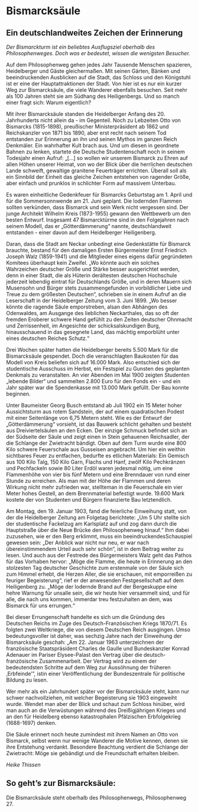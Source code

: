 # Bismarcksäule

## Ein deutschlandweites Zeichen der Erinnerung

*Der Bismarckturm ist ein beliebtes Ausflugsziel oberhalb des Philosophenweges. Doch was er bedeutet, wissen die wenigsten Besucher.*

Auf dem Philosophenweg gehen jedes Jahr Tausende Menschen spazieren, Heidelberger und Gäste gleichermaßen. Mit seinen Gärten, Bänken und beeindruckenden Ausblicken auf die Stadt, das Schloss und den Königstuhl ist er eine der Hauptattraktionen der Stadt. Von hier ist es nur ein kurzer Weg zur Bismarcksäule, die viele Wanderer ebenfalls besuchen. Seit mehr als 100 Jahren steht sie am Südhang des Heiligenbergs. Und so manch einer fragt sich: Warum eigentlich?

Mit ihrer Bismarcksäule standen die Heidelberger Anfang des 20. Jahrhunderts nicht allein da - im Gegenteil. Noch zu Lebzeiten Otto von Bismarcks (1815-1898), preußischer Ministerpräsident ab 1862 und Reichskanzler von 1871 bis 1890, aber erst recht nach seinem Tod entstanden zur Erinnerung an ihn und seinen Mythos im ganzen Reich Denkmäler. Ein wahrhafter Kult brach aus. Und um diesen in geordnete Bahnen zu lenken, startete die Deutsche Studentenschaft noch in seinem Todesjahr einen Aufruf: „[...] so wollen wir unserem Bismarck zu Ehren auf allen Höhen unserer Heimat, von wo der Blick über die herrlichen deutschen Lande schweift, gewaltige granitene Feuerträger errichten. Überall soll als ein Sinnbild der Einheit das gleiche Zeichen entstehen von ragender Größe, aber einfach und prunklos in schlichter Form auf massivem Unterbau.

Es waren einheitliche Gedenkfeuer für Bismarcks Geburtstag am 1. April und für die Sommersonnwende am 21. Juni geplant. Die lodernden Flammen sollten verkünden, dass Bismarck und sein Werk nicht vergessen sind. Der junge Architekt Wilhelm Kreis (1873-1955) gewann den Wettbewerb um den besten Entwurf. Insgesamt 47 Bismarcktürme sind in den Folgejahren nach seinem Modell, das er „Götterdämmerung“ nannte, deutschlandweit entstanden - einer davon auf dem Heidelberger Heiligenberg. 

Daran, dass die Stadt am Neckar unbedingt eine Gedenkstätte für Bismarck brauchte, bestand für den damaligen Ersten Bürgermeister Ernst Friedrich Joseph Walz (1859-1941) und die Mitglieder eines eigens dafür gegründeten Komitees überhaupt kein Zweifel. „Wo könnte auch ein solches Wahrzeichen deutscher Größe und Stärke besser ausgerichtet werden, denn in einer Stadt, die als Hüterin derältesten deutschen Hochschule jederzeit lebendig eintrat für Deutschlands Größe, und in deren Mauern sich Musensohn und Bürger stets zusammengefunden in vorbildlicher Liebe und Treue zu dem größesten Deutschen“, schrieben sie in einem Aufruf an die Leserschaft in der Heidelberger Zeitung vom 3. Juni 1899. „Wo besser könnte die ragende Säule emporstreben, alsan den Abhängen des Odenwaldes, am Ausgange des lieblichen Neckarthales, das so oft der fremden Eroberer schwere Hand gefühlt zu den Zeiten deutscher Ohnmacht und Zerrissenheit, im Angesichte der schicksalskundigen Burg, hinausschauend in das gesegnete Land, das mächtig emporblüht unter eines deutschen Reiches Schutz.“

Drei Wochen später hatten die Heidelberger bereits 5.500 Mark für die Bismarcksäule gespendet. Doch die veranschlagten Baukosten für das Modell von Kreis beliefen sich auf 16.000 Mark. Also entschied sich der studentische Ausschuss im Herbst, ein Festspiel zu Gunsten des geplanten Denkmals zu veranstalten. An vier Abenden im Mai 1900 zeigten Studenten „lebende Bilder“ und sammelten 2.800 Euro für den Fonds ein - und ein Jahr später war die Spendenkasse mit 13.000 Mark gefüllt. Der Bau konnte beginnen.

Unter Baumeister Georg Busch entstand ab Juli 1902 ein 15 Meter hoher Aussichtsturm aus rotem Sandstein, der auf einem quadratischen Podest mit einer Seitenlänge von 6,75 Metern steht. Wie es der Entwurf der „Götterdämmerung“ vorsieht, ist das Bauwerk schlicht gehalten und besteht aus Dreiviertelsäulen an den Ecken. Der einzige Schmuck befindet sich an der Südseite der Säule und zeigt einen in Stein gehauenen Reichsadler, der die Schlange der Zwietracht bändigt. Oben auf dem Turm wurde eine 800 Kilo schwere Feuerschale aus Gusseisen angebracht. Um hier ein weithin sichtbares Feuer zu entfachen, bedurfte es etlichen Materials: Ein Gemisch aus 100 Kilo Talg, 150 Kilo Garn, Flachs und Hanf, zwölf Kilo Pechkränzen und Pechfackeln sowie 80 Liter Erdöl waren jedesmal nötig, um eine Flammenhöhe von vier bis fünf Metern und eine Brenndauer von rund einer Stunde zu erreichen. Als man mit der Höhe der Flammen und deren Wirkung nicht mehr zufrieden war, stellteman in die Feuerschale ein vier Meter hohes Gestell, an dem Brennmaterial befestigt wurde. 19.600 Mark kostete der von Studenten und Bürgern finanzierte Bau letztendlich.

Am Montag, den 19. Januar 1903, fand die feierliche Einweihung statt, von der die Heidelberger Zeitung am Folgetag berichtete: „Um 5 Uhr stellte sich der studentische Fackelzug am Karlsplatz auf und zog dann durch die Hauptstraße über die Neue Brücke den Philosophenweg hinauf.“ Ihm dabei zuzusehen, wie er den Berg erklimmt, muss ein beeindruckendesSchauspiel gewesen sein: „Der Anblick war nicht nur neu, er war nach übereinstimmendem Urteil auch sehr schön“, ist in dem Beitrag weiter zu lesen. Und auch aus der Festrede des Bürgermeisters Walz geht das Pathos für das Vorhaben hervor: „Möge die Flamme, die heute in Erinnerung an den stolzesten Tag deutscher Geschichte zum erstenmale von der Säule sich zum Himmel erhebt, die Herzen Aller, die sie erschauen, mit emporreißen zu feuriger Begeisterung“, rief er der anwesenden Festgesellschaft auf dem Heiligenberg zu. „Möge der lodernde Brand auf der Bergeskuppe eine hehre Warnung für unsalle sein, die wir heute hier versammelt sind, und für alle, die nach uns kommen, immerdar treu festzuhalten an dem, was Bismarck für uns errungen.“

Bei dieser Errungenschaft handelte es sich um die Gründung des Deutschen Reichs im Zuge des Deutsch-Französischen Kriegs 1870/71. Es folgten zwei Weltkriege, die von diesem Deutschen Reich ausgingen. Umso bedeutungsvoller ist daher, was sechzig Jahre nach der Einweihung der Bismarcksäule geschah: „Am 22. Januar 1963 unterzeichnen der französische Staatspräsident Charles de Gaulle und Bundeskanzler Konrad Adenauer im Pariser Elysee-Palast den Vertrag über die deutsch-französische Zusammenarbeit. Der Vertrag wird zu einem der bedeutendsten Schritte auf dem Weg zur Aussöhnung der früheren ‚Erbfeinde’”, istin einer Veröffentlichung der Bundeszentrale für politische Bildung zu lesen.

Wer mehr als ein Jahrhundert später vor der Bismarcksäule steht, kann nur schwer nachvollziehen, mit welcher Begeisterung sie 1903 eingeweiht wurde. Wendet man aber der Blick und schaut zum Schloss hinüber, wird man auch an die Verwüstungen während des Dreißigjährigen Krieges und an den für Heidelberg ebenso katastrophalen Pfälzischen Erbfolgekrieg (1688-1697) denken.

Die Säule erinnert noch heute zumindest mit ihrem Namen an Otto von Bismarck, selbst wenn nur wenige Wanderer die Motive kennen, denen sie ihre Entstehung verdankt. Besondere Beachtung verdient die Schlange der Zwietracht: Möge sie gebändigt und die Freundschaft erhalten bleiben.

*Heike Thissen*

## So geht’s zur Bismarcksäule:

Die Bismarcksäule steht oberhalb des Philosophenwegs, Philosophenweg 27. 